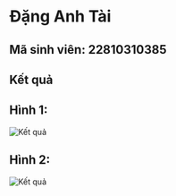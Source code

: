 # Đặng Anh Tài
## Mã sinh viên: 22810310385
## Kết quả
## Hình 1:
![Kết quả](anh1.jpg)

## Hình 2: 
![Kết quả](anh2.jpg)
